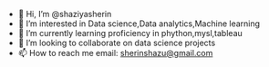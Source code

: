 - 👋 Hi, I’m @shaziyasherin
- 👀 I’m interested in Data science,Data analytics,Machine learning
- 🌱 I’m currently learning proficiency in phython,mysl,tableau
- 💞️ I’m looking to collaborate on data science projects
- 📫 How to reach me email: sherinshazu@gmail.com

<!---
shaziyasherin/shaziyasherin is a ✨ special ✨ repository because its `README.md` (this file) appears on your GitHub profile.
You can click the Preview link to take a look at your changes.
--->

